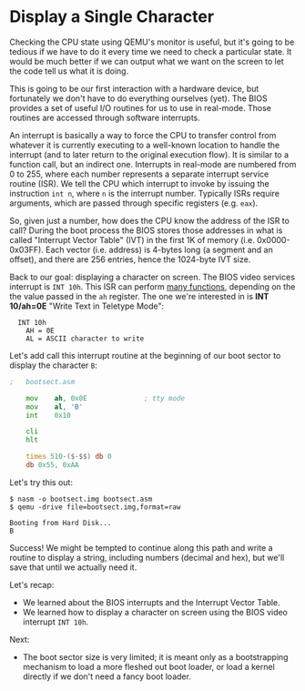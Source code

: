 # Display a Single Character

Checking the CPU state using QEMU's monitor is useful, but it's going to be tedious if we have to do it every time we need to check a particular state. It would be much better if we can output what we want on the screen to let the code tell us what it is doing.

This is going to be our first interaction with a hardware device, but fortunately we don't have to do everything ourselves (yet). The BIOS provides a set of useful I/O routines for us to use in real-mode. Those routines are accessed through software interrupts.

An interrupt is basically a way to force the CPU to transfer control from whatever it is currently executing to a well-known location to handle the interrupt (and to later return to the original execution flow). It is similar to a function call, but an indirect one. Interrupts in real-mode are numbered from 0 to 255, where each number represents a separate interrupt service routine (ISR). We tell the CPU which interrupt to invoke by issuing the instruction `int n`, where `n` is the interrupt number. Typically ISRs require arguments, which are passed through specific registers (e.g. `eax`).

So, given just a number, how does the CPU know the address of the ISR to call? During the boot process the BIOS stores those addresses in what is called "Interrupt Vector Table" (IVT) in the first 1K of memory (i.e. 0x0000-0x03FF). Each vector (i.e. address) is 4-bytes long (a segment and an offset), and there are 256 entries, hence the 1024-byte IVT size.

Back to our goal: displaying a character on screen. The BIOS video services interrupt is `INT 10h`. This ISR can perform [many functions](https://stanislavs.org/helppc/int_10.html), depending on the the value passed in the `ah` register. The one we're interested in is **INT 10/ah=0E** "Write Text in Teletype Mode":

```
  INT 10h
    AH = 0E
    AL = ASCII character to write
```

Let's add call this interrupt routine at the beginning of our boot sector to display the character `B`:

```asm
;   bootsect.asm

    mov    ah, 0x0E              ; tty mode
    mov    al, 'B'
    int    0x10

    cli
    hlt

    times 510-($-$$) db 0
    db 0x55, 0xAA
```

Let's try this out:

```
$ nasm -o bootsect.img bootsect.asm
$ qemu -drive file=bootsect.img,format=raw
```
```
Booting from Hard Disk...
B
```

Success! We might be tempted to continue along this path and write a routine to display a string, including numbers (decimal and hex), but we'll save that until we actually need it.

Let's recap:
* We learned about the BIOS interrupts and the Interrupt Vector Table.
* We learned how to display a character on screen using the BIOS video interrupt `INT 10h`.

Next:
* The boot sector size is very limited; it is meant only as a bootstrapping mechanism to load a more fleshed out boot loader, or load a kernel directly if we don't need a fancy boot loader.